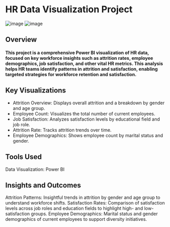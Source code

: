 # HR Data Visualization Project


![image](https://github.com/user-attachments/assets/c95f4c22-292a-430e-9bd6-399480563206)
![image](https://github.com/user-attachments/assets/ddcb1d1f-7cfa-4fa4-9e3b-83c18543703d)

## Overview
#### This project is a comprehensive Power BI visualization of HR data, focused on key workforce insights such as attrition rates, employee demographics, job satisfaction, and other vital HR metrics. This analysis helps HR teams identify patterns in attrition and satisfaction, enabling targeted strategies for workforce retention and satisfaction.

## Key Visualizations
- Attrition Overview: Displays overall attrition and a breakdown by gender and age group.
- Employee Count: Visualizes the total number of current employees.
- Job Satisfaction: Analyzes satisfaction levels by educational field and job role.
- Attrition Rate: Tracks attrition trends over time.
- Employee Demographics: Shows employee count by marital status and gender.
## Tools Used
Data Visualization: Power BI
## Insights and Outcomes
Attrition Patterns: Insightful trends in attrition by gender and age group to understand workforce shifts.
Satisfaction Rates: Comparison of satisfaction levels across job roles and education fields to highlight high- and low-satisfaction groups.
Employee Demographics: Marital status and gender demographics of current employees to support diversity initiatives.







